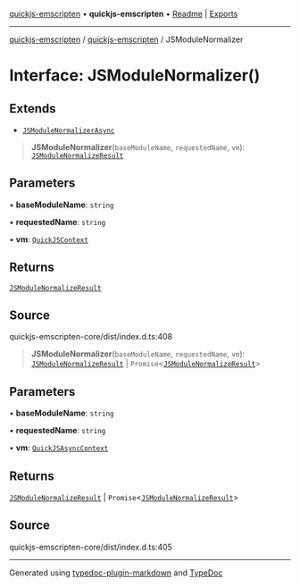 [quickjs-emscripten](../../packages.md) • **quickjs-emscripten** • [Readme](../README.md) \| [Exports](../exports.md)

***

[quickjs-emscripten](../../packages.md) / [quickjs-emscripten](../exports.md) / JSModuleNormalizer

# Interface: JSModuleNormalizer()

## Extends

- [`JSModuleNormalizerAsync`](JSModuleNormalizerAsync.md)

> **JSModuleNormalizer**(`baseModuleName`, `requestedName`, `vm`): [`JSModuleNormalizeResult`](../exports.md#jsmodulenormalizeresult)

## Parameters

• **baseModuleName**: `string`

• **requestedName**: `string`

• **vm**: [`QuickJSContext`](../classes/QuickJSContext.md)

## Returns

[`JSModuleNormalizeResult`](../exports.md#jsmodulenormalizeresult)

## Source

quickjs-emscripten-core/dist/index.d.ts:408

> **JSModuleNormalizer**(`baseModuleName`, `requestedName`, `vm`): [`JSModuleNormalizeResult`](../exports.md#jsmodulenormalizeresult) \| `Promise`\<[`JSModuleNormalizeResult`](../exports.md#jsmodulenormalizeresult)\>

## Parameters

• **baseModuleName**: `string`

• **requestedName**: `string`

• **vm**: [`QuickJSAsyncContext`](../classes/QuickJSAsyncContext.md)

## Returns

[`JSModuleNormalizeResult`](../exports.md#jsmodulenormalizeresult) \| `Promise`\<[`JSModuleNormalizeResult`](../exports.md#jsmodulenormalizeresult)\>

## Source

quickjs-emscripten-core/dist/index.d.ts:405

***

Generated using [typedoc-plugin-markdown](https://www.npmjs.com/package/typedoc-plugin-markdown) and [TypeDoc](https://typedoc.org/)
